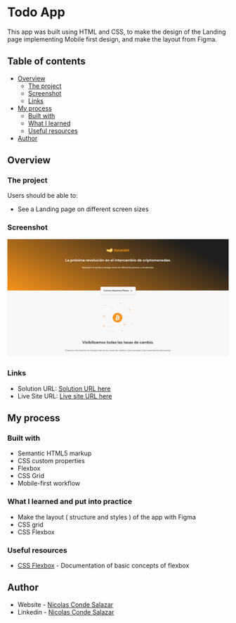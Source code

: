 # Todo App

This app was built using HTML and CSS, to make the design of the Landing page implementing Mobile first design, and make the layout from Figma.

## Table of contents

- [Overview](#overview)
  - [The project](#the-project)
  - [Screenshot](#screenshot)
  - [Links](#links)
- [My process](#my-process)
  - [Built with](#built-with)
  - [What I learned](#what-i-learned)
  - [Useful resources](#useful-resources)
- [Author](#author)


## Overview

### The project

Users should be able to:

- See a Landing page on different screen sizes

### Screenshot

![](./preview.png)

### Links

- Solution URL: [Solution URL here](https://github.com/ncondes/batata-bit)
- Live Site URL: [Live site URL here]()

## My process

### Built with

- Semantic HTML5 markup
- CSS custom properties
- Flexbox
- CSS Grid
- Mobile-first workflow

### What I learned and put into practice

- Make the layout ( structure and styles ) of the app with Figma
- CSS grid
- CSS Flexbox

### Useful resources

- [CSS Flexbox](https://developer.mozilla.org/en-US/docs/Web/CSS/CSS_Flexible_Box_Layout/Basic_Concepts_of_Flexbox) - Documentation of basic concepts of flexbox


## Author

- Website - [Nicolas Conde Salazar](https://www.ncondes.com)
- Linkedin - [Nicolas Conde Salazar](https://www.linkedin.com/in/ncondes/)